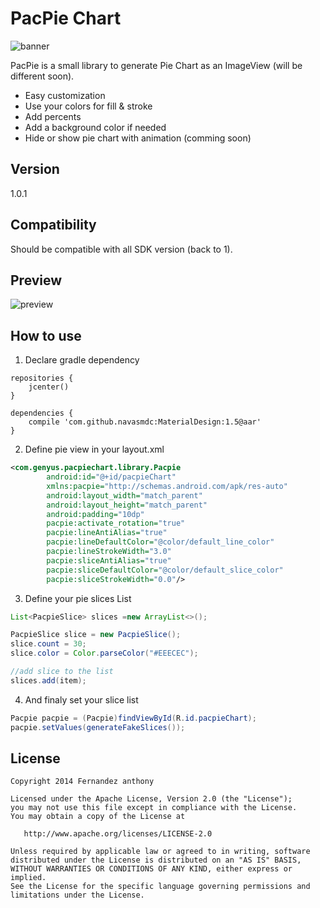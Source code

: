 PacPie Chart
=========

![banner](http://185.14.185.122/github/pacpie.png)

PacPie is a small library to generate Pie Chart as an ImageView (will be different soon).

  - Easy customization
  - Use your colors for fill & stroke
  - Add percents
  - Add a background color if needed
  - Hide or show pie chart with animation (comming soon)

Version
----
1.0.1

Compatibility
----
Should be compatible with all SDK version (back to 1).

Preview
---

![preview](http://img15.hostingpics.net/thumbs/mini_229420Capturedcran20150920235603.png)

How to use
----

1. Declare gradle dependency

```
repositories {
    jcenter()
}

dependencies {
    compile 'com.github.navasmdc:MaterialDesign:1.5@aar'
}
```

2. Define pie view in your layout.xml

```xml
<com.genyus.pacpiechart.library.Pacpie
        android:id="@+id/pacpieChart"
        xmlns:pacpie="http://schemas.android.com/apk/res-auto"
        android:layout_width="match_parent"
        android:layout_height="match_parent"
        android:padding="10dp"
        pacpie:activate_rotation="true"
        pacpie:lineAntiAlias="true"
        pacpie:lineDefaultColor="@color/default_line_color"
        pacpie:lineStrokeWidth="3.0"
        pacpie:sliceAntiAlias="true"
        pacpie:sliceDefaultColor="@color/default_slice_color"
        pacpie:sliceStrokeWidth="0.0"/>
```

3. Define your pie slices List

```java
List<PacpieSlice> slices =new ArrayList<>();

PacpieSlice slice = new PacpieSlice();
slice.count = 30;
slice.color = Color.parseColor("#EEECEC");

//add slice to the list
slices.add(item);
```

4. And finaly set your slice list

```java
Pacpie pacpie = (Pacpie)findViewById(R.id.pacpieChart);
pacpie.setValues(generateFakeSlices());
```

License
---

```text
Copyright 2014 Fernandez anthony

Licensed under the Apache License, Version 2.0 (the "License");
you may not use this file except in compliance with the License.
You may obtain a copy of the License at

   http://www.apache.org/licenses/LICENSE-2.0

Unless required by applicable law or agreed to in writing, software
distributed under the License is distributed on an "AS IS" BASIS,
WITHOUT WARRANTIES OR CONDITIONS OF ANY KIND, either express or implied.
See the License for the specific language governing permissions and
limitations under the License.
```
